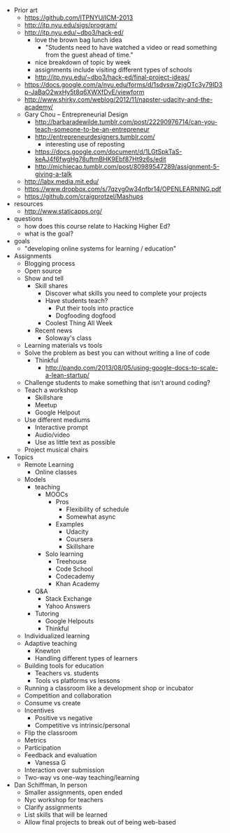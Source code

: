 * Prior art
    * https://github.com/ITPNYU/ICM-2013
    * http://itp.nyu.edu/sigs/program/
    * http://itp.nyu.edu/~dbo3/hack-ed/
         * love the brown bag lunch idea
              * "Students need to have watched a video or read something from the guest ahead of time."
         * nice breakdown of topic by week
         * assignments include visiting different types of schools
         * http://itp.nyu.edu/~dbo3/hack-ed/final-project-ideas/
    * https://docs.google.com/a/nyu.edu/forms/d/1sdvsw7zjgOTc3y79ID3p-JaBaO2wxHy5t8q6XWXfDvE/viewform
    * http://www.shirky.com/weblog/2012/11/napster-udacity-and-the-academy/
    * Gary Chou – Entrepreneurial Design
         * http://barbaradewilde.tumblr.com/post/22290976714/can-you-teach-someone-to-be-an-entrepreneur
         * http://entrepreneurdesigners.tumblr.com/
              * interesting use of reposting
         * https://docs.google.com/document/d/1LGtSpkTaS-keAJ4f6fwgHg78uftmBHK9Ebf87Ht9z6s/edit
         * http://michiecao.tumblr.com/post/80989547289/assignment-5-giving-a-talk
    * http://labx.media.mit.edu/
    * https://www.dropbox.com/s/7qzyg0w34nfbr14/OPENLEARNING.pdf
    * https://github.com/craigprotzel/Mashups
* resources
    * http://www.staticapps.org/
* questions
    * how does this course relate to Hacking Higher Ed?
    * what is the goal?
* goals
    * "developing online systems for learning / education"
* Assignments
    * Blogging process
    * Open source
    * Show and tell
         * Skill shares
              * Discover what skills you need to complete your projects
              * Have students teach?
                   * Put their tools into practice
                   * Dogfooding dogfood
              * Coolest Thing All Week
         * Recent news
              * Soloway's class
    * Learning materials vs tools
    * Solve the problem as best you can without writing a line of code
         * Thinkful
              * http://pando.com/2013/08/05/using-google-docs-to-scale-a-lean-startup/
    * Challenge students to make something that isn't around coding?
    * Teach a workshop
         * Skillshare
         * Meetup
         * Google Helpout
    * Use different mediums
         * Interactive prompt
         * Audio/video
         * Use as little text as possible
    * Project musical chairs
* Topics
    * Remote Learning
         * Online classes
    * Models
         * teaching
              * MOOCs
                   * Pros
                        * Flexibility of schedule
                        * Somewhat async
                   * Examples
                        * Udacity
                        * Coursera
                        * Skillshare
              * Solo learning
                   * Treehouse
                   * Code School
                   * Codecademy
                   * Khan Academy
         * Q&A
              * Stack Exchange
              * Yahoo Answers
         * Tutoring
              * Google Helpouts
              * Thinkful
    * Individualized learning
    * Adaptive teaching
         * Knewton
         * Handling different types of learners
    * Building tools for education
         * Teachers vs. students
         * Tools vs platforms vs lessons
    * Running a classroom like a development shop or incubator
    * Competition and collaboration
    * Consume vs create
    * Incentives
         * Positive vs negative
         * Competitive vs intrinsic/personal
    * Flip the classroom
    * Metrics
    * Participation
    * Feedback and evaluation
         * Vanessa G
    * Interaction over submission
    * Two-way vs one-way teaching/learning
* Dan Schiffman, In person
    * Smaller assignments, open ended
    * Nyc workshop for teachers
    * Clarify assignments
    * List skills that will be learned
    * Allow final projects to break out of being web-based
